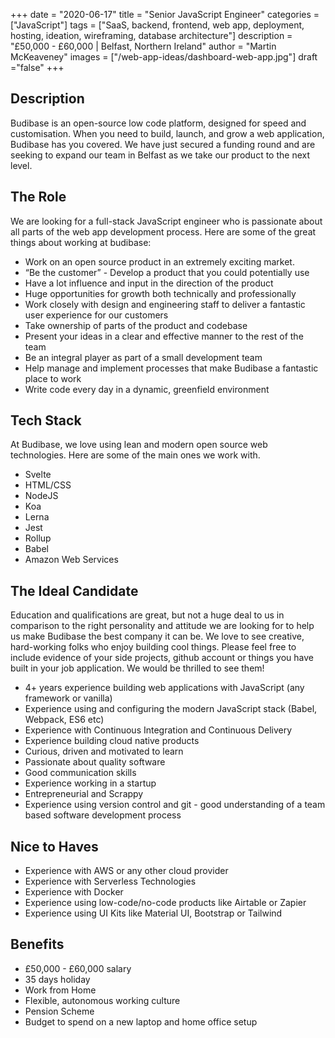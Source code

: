 +++
date = "2020-06-17"
title = "Senior JavaScript Engineer"
categories = ["JavaScript"] 
tags = ["SaaS, backend, frontend, web app, deployment, hosting, ideation, wireframing, database architecture"]
description = "£50,000 - £60,000 | Belfast, Northern Ireland"
author = "Martin McKeaveney"
images = ["/web-app-ideas/dashboard-web-app.jpg"]
draft ="false"
+++

## Description

Budibase is an open-source low code platform, designed for speed and customisation. When you need to build, launch, and grow a web application, Budibase has you covered. We have just secured a funding round and are seeking to expand our team in Belfast as we take our product to the next level.

## The Role

We are looking for a full-stack JavaScript engineer who is passionate about all parts of the web app development process. Here are some of the great things about working at budibase:

- Work on an open source product in an extremely exciting market.
- “Be the customer” - Develop a product that you could potentially use
- Have a lot influence and input in the direction of the product
- Huge opportunities for growth both technically and professionally
- Work closely with design and engineering staff to deliver a fantastic user experience for our customers
- Take ownership of parts of the product and codebase
- Present your ideas in a clear and effective manner to the rest of the team
- Be an integral player as part of a small development team
- Help manage and implement processes that make Budibase a fantastic place to work
- Write code every day in a dynamic, greenfield environment

## Tech Stack

At Budibase, we love using lean and modern open source web technologies. Here are some of the main ones we work with.

- Svelte
- HTML/CSS
- NodeJS
- Koa
- Lerna
- Jest
- Rollup
- Babel
- Amazon Web Services

## The Ideal Candidate

Education and qualifications are great, but not a huge deal to us in comparison to the right personality and attitude we are looking for to help us make Budibase the best company it can be. We love to see creative, hard-working folks who enjoy building cool things. Please feel free to include evidence of your side projects, github account or things you have built in your job application. We would be thrilled to see them!


- 4+ years experience building web applications with JavaScript (any framework or vanilla)
- Experience using and configuring the modern JavaScript stack (Babel, Webpack, ES6 etc)
- Experience with Continuous Integration and Continuous Delivery
- Experience building cloud native products
- Curious, driven and motivated to learn
- Passionate about quality software
- Good communication skills
- Experience working in a startup
- Entrepreneurial and Scrappy
- Experience using version control and git - good understanding of a team based software development process

## Nice to Haves

- Experience with AWS or any other cloud provider
- Experience with Serverless Technologies
- Experience with Docker
- Experience using low-code/no-code products like Airtable or Zapier
- Experience using UI Kits like Material UI, Bootstrap or Tailwind

## Benefits

- £50,000 - £60,000 salary
- 35 days holiday
- Work from Home
- Flexible, autonomous working culture
- Pension Scheme
- Budget to spend on a new laptop and home office setup


